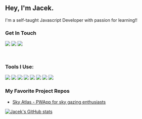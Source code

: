 ## Hey, I'm Jacek. 
I'm a self-taught Javascript Developer with passion for learning!!

### Get In Touch
<a href="mailto:jacekwalasik89@gmail.com"><img src="https://img.shields.io/badge/Gmail-D14836?style=for-the-badge&logo=gmail&logoColor=white"></a>
<a href="https://www.linkedin.com/in/jacek-walasik-4453a2141/"><img src="https://img.shields.io/badge/LinkedIn-0077B5?style=for-the-badge&logo=linkedin&logoColor=white"></a>
<a href="https://www.jwalasik.netlify.app"><img src="https://img.shields.io/badge/portfolio-0A0A0A?style=for-the-badge&logo=dev.to&logoColor=white"></a> 

<br />

### Tools I Use:
<img src="https://img.shields.io/badge/JavaScript-F7DF1E?style=for-the-badge&logo=javascript&logoColor=black">
<img src="https://img.shields.io/badge/TypeScript-007ACC?style=for-the-badge&logo=typescript&logoColor=white">
<img src="https://img.shields.io/badge/Node.js-43853D?style=for-the-badge&logo=node.js&logoColor=white"> 
<img src="https://img.shields.io/badge/HTML5-E34F26?style=for-the-badge&logo=html5&logoColor=white"> 
<img src="https://img.shields.io/badge/CSS3-1572B6?style=for-the-badge&logo=css3&logoColor=white"> 
<img src="https://img.shields.io/badge/React-20232A?style=for-the-badge&logo=react&logoColor=61DAFB"> 
<img src="https://img.shields.io/badge/Redux-593D88?style=for-the-badge&logo=redux&logoColor=white"> 
<img src="https://img.shields.io/badge/PostgreSQL-316192?style=for-the-badge&logo=postgresql&logoColor=white">

### My Favorite Project Repos
* <a href="https://github.com/elPaleniozord/skyAtlas">Sky Atlas - PWApp for sky gazing enthusiasts

![Jacek's GitHub stats](https://github-readme-stats.vercel.app/api?username=elpaleniozord&show_icons=true&theme=dark)
